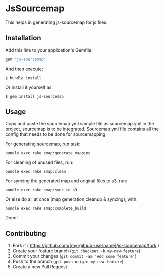 # JsSourcemap

This helps in generating js-sourcemap for js files.

## Installation

Add this line to your application's Gemfile:

```ruby
gem 'js-sourcemap'
```

And then execute:

    $ bundle install

Or install it yourself as:

    $ gem install js-sourcemap

## Usage

Copy and paste the sourcemap.yml.sample file as sourcemap.yml in the project, sourcemap is to be integrated.
Sourcemap.yml file contains all the config that needs to be done for sourcemapping.

For generating sourcemap, run task:

	bundle exec rake smap:generate_mapping


For cleaning of unused files, run:

	bundle exec rake smap:clean


For syncing the generated map and original files to s3, run:

	bundle exec rake smap:sync_to_s3

Or else do all at once (map generation,cleanup & syncing), with:

	bundle exec rake smap:complete_build

Done!

## Contributing

1. Fork it ( https://github.com/[my-github-username]/js-sourcemap/fork )
2. Create your feature branch (`git checkout -b my-new-feature`)
3. Commit your changes (`git commit -am 'Add some feature'`)
4. Push to the branch (`git push origin my-new-feature`)
5. Create a new Pull Request
